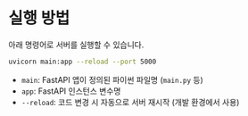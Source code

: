 # 실행 방법

아래 명령어로 서버를 실행할 수 있습니다.

```bash
uvicorn main:app --reload --port 5000
```

- `main`: FastAPI 앱이 정의된 파이썬 파일명 (`main.py` 등)
- `app`: FastAPI 인스턴스 변수명
- `--reload`: 코드 변경 시 자동으로 서버 재시작 (개발 환경에서 사용)
